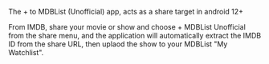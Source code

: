 The + to MDBList (Unofficial) app, acts as a share target in android 12+

From IMDB, share your movie or show and choose + MDBList Unofficial from the share menu, and the application will automatically extract the IMDB ID from the share URL, then uplaod the show to your MDBList "My Watchlist".

